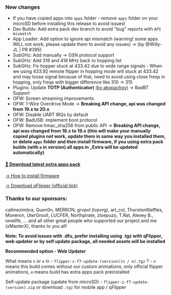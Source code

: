 ### New changes
* If you have copied apps into `apps` folder - remove `apps` folder on your microSD before installing this release to avoid issues!
* Dev Builds: Add extra pack dev branch to avoid "bug" reports with `API mismatch`
* App Loader: Add option to ignore api mismatch (warning! some apps WILL not work, please update them to avoid any issues) -> (by @Willy-JL | PR #395)
* SubGHz: Add manually -> GSN protocol support
* SubGHz: Add 318 and 418 MHz back to hopping list
* SubGHz: Fix hopper stuck at 433.42 due to wide range signals - 
When we using 433.92 remote flipper in hopping mode will stuck at 433.42 and may loose signal because of that, need to avoid using close freqs in hopping, only freqs with bigger difference like 310 -> 315
* Plugins: Update **TOTP (Authenticator)** [(by akopachov)](https://github.com/akopachov/flipper-zero_authenticator) -> BadBT Support
* OFW: Screen streaming improvements
* OFW: 1-Wire Overdrive Mode -> **Breaking API change, api was changed from 19.x to 20.x** 
* OFW: Disable UART IRQs by default
* OFW: BadUSB: implement boot protocol
* OFW: Remove hmac_sha256 from public API -> **Breaking API change, api was changed from 18.x to 19.x** 
**(this will make your manually copied plugins not work, update them in same way you installed them, or delete `apps` folder and then install firmware, if you using extra pack builds (with `e` in version) all apps in _Extra will be updated automatically)**

#### [🎲 Download latest extra apps pack](https://github.com/xMasterX/all-the-plugins/archive/refs/heads/main.zip)

[-> How to install firmware](https://github.com/DarkFlippers/unleashed-firmware/blob/dev/documentation/HowToInstall.md)

[-> Download qFlipper (official link)](https://flipperzero.one/update)

### Thanks to our sponsors:
callmezimbra, Quen0n, MERRON, grvpvl (lvpvrg), art_col, ThurstonWaffles, Moneron, UterGrooll, LUCFER, Northpirate, zloepuzo, T.Rat, Alexey B., ionelife, ...
and all other great people who supported our project and me (xMasterX), thanks to you all!

**Note: To avoid issues with .dfu, prefer installing using .tgz with qFlipper, web updater or by self update package, all needed assets will be installed**

**Recommended option - Web Updater**

What means `n` or `e` in - `flipper-z-f7-update-(version)(n / e).tgz` ? - `n` means this build comes without our custom animations, only official flipper animations, 
`e` means build has extra apps pack preinstalled

Self-update package (update from microSD) - `flipper-z-f7-update-(version).zip` or download `.tgz` for mobile app / qFlipper


